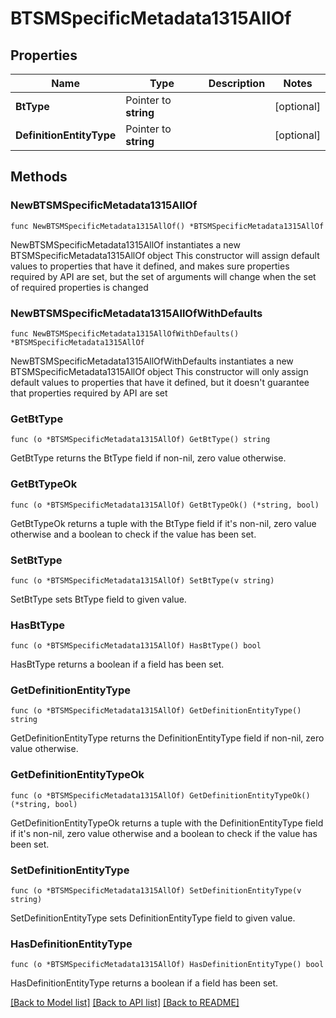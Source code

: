 # BTSMSpecificMetadata1315AllOf

## Properties

Name | Type | Description | Notes
------------ | ------------- | ------------- | -------------
**BtType** | Pointer to **string** |  | [optional] 
**DefinitionEntityType** | Pointer to **string** |  | [optional] 

## Methods

### NewBTSMSpecificMetadata1315AllOf

`func NewBTSMSpecificMetadata1315AllOf() *BTSMSpecificMetadata1315AllOf`

NewBTSMSpecificMetadata1315AllOf instantiates a new BTSMSpecificMetadata1315AllOf object
This constructor will assign default values to properties that have it defined,
and makes sure properties required by API are set, but the set of arguments
will change when the set of required properties is changed

### NewBTSMSpecificMetadata1315AllOfWithDefaults

`func NewBTSMSpecificMetadata1315AllOfWithDefaults() *BTSMSpecificMetadata1315AllOf`

NewBTSMSpecificMetadata1315AllOfWithDefaults instantiates a new BTSMSpecificMetadata1315AllOf object
This constructor will only assign default values to properties that have it defined,
but it doesn't guarantee that properties required by API are set

### GetBtType

`func (o *BTSMSpecificMetadata1315AllOf) GetBtType() string`

GetBtType returns the BtType field if non-nil, zero value otherwise.

### GetBtTypeOk

`func (o *BTSMSpecificMetadata1315AllOf) GetBtTypeOk() (*string, bool)`

GetBtTypeOk returns a tuple with the BtType field if it's non-nil, zero value otherwise
and a boolean to check if the value has been set.

### SetBtType

`func (o *BTSMSpecificMetadata1315AllOf) SetBtType(v string)`

SetBtType sets BtType field to given value.

### HasBtType

`func (o *BTSMSpecificMetadata1315AllOf) HasBtType() bool`

HasBtType returns a boolean if a field has been set.

### GetDefinitionEntityType

`func (o *BTSMSpecificMetadata1315AllOf) GetDefinitionEntityType() string`

GetDefinitionEntityType returns the DefinitionEntityType field if non-nil, zero value otherwise.

### GetDefinitionEntityTypeOk

`func (o *BTSMSpecificMetadata1315AllOf) GetDefinitionEntityTypeOk() (*string, bool)`

GetDefinitionEntityTypeOk returns a tuple with the DefinitionEntityType field if it's non-nil, zero value otherwise
and a boolean to check if the value has been set.

### SetDefinitionEntityType

`func (o *BTSMSpecificMetadata1315AllOf) SetDefinitionEntityType(v string)`

SetDefinitionEntityType sets DefinitionEntityType field to given value.

### HasDefinitionEntityType

`func (o *BTSMSpecificMetadata1315AllOf) HasDefinitionEntityType() bool`

HasDefinitionEntityType returns a boolean if a field has been set.


[[Back to Model list]](../README.md#documentation-for-models) [[Back to API list]](../README.md#documentation-for-api-endpoints) [[Back to README]](../README.md)



